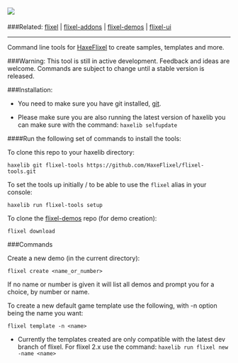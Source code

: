 ![](http://www.haxeflixel.com/sites/haxeflixel.com/files/flixel-tools.png)
============
###Related:    [flixel](https://github.com/HaxeFlixel/flixel) | [flixel-addons](https://github.com/HaxeFlixel/flixel-addons) | [flixel-demos](https://github.com/HaxeFlixel/flixel-demos) | [flixel-ui](https://github.com/HaxeFlixel/flixel-ui)
______________________________________________________
Command line tools for [HaxeFlixel](https://github.com/HaxeFlixel/flixel) to create samples, templates and more.

###Warning: This tool is still in active development. 
Feedback and ideas are welcome. Commands are subject to change until a stable version is released.

###Installation:

- You need to make sure you have git installed, [git](http://git-scm.com/download/).

- Please make sure you are also running the latest version of haxelib you can make sure with the command:
```haxelib selfupdate```

####Run the following set of commands to install the tools:

To clone this repo to your haxelib directory:

```batch
haxelib git flixel-tools https://github.com/HaxeFlixel/flixel-tools.git
```

To set the tools up initially / to be able to use the `flixel` alias in your console:

```batch
haxelib run flixel-tools setup
```

To clone the [flixel-demos](https://github.com/HaxeFlixel/flixel-demos) repo (for demo creation):

```batch
flixel download
```

###Commands

Create a new demo (in the current directory):

```batch
flixel create <name_or_number>
```

If no name or number is given it will list all demos and prompt you for a choice, by number or name.

To create a new default game template use the following, with -n option being the name you want:

```batch
flixel template -n <name>
```
- Currently the templates created are only compatible with the latest dev branch of flixel. For flixel 2.x use the command: ```haxelib run flixel new -name <name>```
